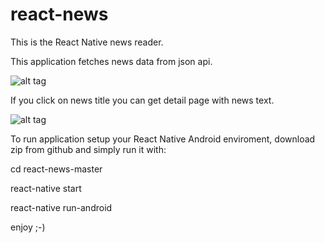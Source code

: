 # react-news
This is the React Native news reader.

This application fetches news data from json api.

![alt tag](https://lh4.googleusercontent.com/bnf0WVX4mOhZ8tOA_A2PkR6ICENJn-dn1_OUDwB0gDWVCmRHUrP9blKAP_mAocL5_bN2TkfBEo6OCKSziJcTLBociwU7L0lBwa3C=w1366-h638-rw)

If you click on news title you can get detail page with news text.

![alt tag](https://lh4.googleusercontent.com/_tC1E3RBjuG7irM1Uo3TWL6Drmjp1GOjKfsT047CzkcAUAotCKeS4SioHVKh3hz0YYzL65P1t3kUr9jDwXFPzM-aStqi3TyNFsSb=w1366-h638-rw)

To run application setup your React Native Android enviroment, download zip from github and simply run it with:

cd react-news-master

react-native start

react-native run-android


enjoy ;-)

